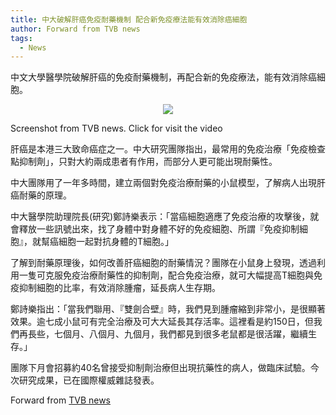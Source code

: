 ```yaml
---
title: 中大破解肝癌免疫耐藥機制 配合新免疫療法能有效消除癌細胞
author: Forward from TVB news
tags: 
  - News
---
```


中文大學醫學院破解肝癌的免疫耐藥機制，再配合新的免疫療法，能有效消除癌細胞。

<p align="center" width=60% href="https://news.tvb.com/tc/local/64b00ae7c2ea9a2f9f9821e8/%E6%B8%AF%E6%BE%B3-%E4%B8%AD%E5%A4%A7%E7%A0%B4%E8%A7%A3%E8%82%9D%E7%99%8C%E5%85%8D%E7%96%AB%E8%80%90%E8%97%A5%E6%A9%9F%E5%88%B6%E9%85%8D%E5%90%88%E6%96%B0%E5%85%8D%E7%96%AB%E7%99%82%E6%B3%95%E8%83%BD%E6%9C%89%E6%95%88%E6%B6%88%E9%99%A4%E7%99%8C%E7%B4%B0%E8%83%9E">
    <img src="https://lh3.googleusercontent.com/pw/AIL4fc_LtSadzjCBjcthAZ-ry_orunTZhgvDf0PFQYQm-4tzJWuPG2rS-v82JgQuxd9VM4BoapUa8a5sUPak5iUivil6bcnctPv27i-jzh8iVigY2H2DYW3wMMjRbj9iT4s8eaasQO_HcQmisn0Re8JN4yzu=w1838-h1036-s-no">
    <figcaption>Screenshot from TVB news. Click for visit the video</figcaption>
</p>


肝癌是本港三大致命癌症之一。中大研究團隊指出，最常用的免疫治療「免疫檢查點抑制劑」，只對大約兩成患者有作用，而部分人更可能出現耐藥性。

中大團隊用了一年多時間，建立兩個對免疫治療耐藥的小鼠模型，了解病人出現肝癌耐藥的原理。

中大醫學院助理院長(研究)鄭詩樂表示：「當癌細胞適應了免疫治療的攻擊後，就會釋放一些訊號出來，找了身體中對身體不好的免疫細胞、所謂『免疫抑制細胞』，就幫癌細胞一起對抗身體的T細胞。」

了解到耐藥原理後，如何改善肝癌細胞的耐藥情況？團隊在小鼠身上發現，透過利用一隻可克服免疫治療耐藥性的抑制劑，配合免疫治療，就可大幅提高T細胞與免疫抑制細胞的比率，有效消除腫瘤，延長病人生存期。

鄭詩樂指出：「當我們聯用、『雙劍合壁』時，我們見到腫瘤縮到非常小，是很顯著效果。逾七成小鼠可有完全治療及可大大延長其存活率。這裡看是約150日，但我們再長些，七個月、八個月、九個月，我們都見到很多老鼠都是很活躍，繼續生存。」

團隊下月會招募約40名曾接受抑制劑治療但出現抗藥性的病人，做臨床試驗。今次研究成果，已在國際權威雜誌發表。

Forward from [TVB news](https://news.tvb.com/tc/local/64b00ae7c2ea9a2f9f9821e8/%E6%B8%AF%E6%BE%B3-%E4%B8%AD%E5%A4%A7%E7%A0%B4%E8%A7%A3%E8%82%9D%E7%99%8C%E5%85%8D%E7%96%AB%E8%80%90%E8%97%A5%E6%A9%9F%E5%88%B6%E9%85%8D%E5%90%88%E6%96%B0%E5%85%8D%E7%96%AB%E7%99%82%E6%B3%95%E8%83%BD%E6%9C%89%E6%95%88%E6%B6%88%E9%99%A4%E7%99%8C%E7%B4%B0%E8%83%9E)